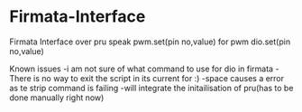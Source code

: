 # Firmata-Interface
Firmata Interface over pru speak
pwm.set(pin no,value) for pwm
dio.set(pin no,value) 

Known issues
-i am not sure of what command to use for dio in firmata
-There is no way to exit the script in its current for :)
-space causes a error as te strip command is failing
-will integrate the initailisation of pru(has to be done manually right now)
